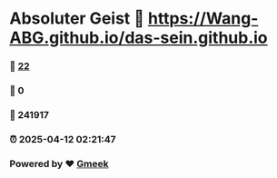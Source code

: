 # Absoluter Geist :link: https://Wang-ABG.github.io/das-sein.github.io 
### :page_facing_up: [22](https://Wang-ABG.github.io/das-sein.github.io/tag.html) 
### :speech_balloon: 0 
### :hibiscus: 241917 
### :alarm_clock: 2025-04-12 02:21:47 
### Powered by :heart: [Gmeek](https://github.com/Meekdai/Gmeek)
